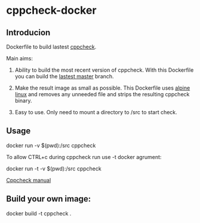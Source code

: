 # cppcheck-docker

## Introducion

Dockerfile to build lastest [cppcheck](https://github.com/danmar/cppcheck).

Main aims:

1. Ability to build the most recent version of cppcheck. With this Dockerfile you can build the [lastest master](https://github.com/danmar/cppcheck/commits/master) branch.

2. Make the result image as small as possible. This Dockerfile uses [alpine linux](https://alpinelinux.org) and removes any unneeded file and strips the resulting cppcheck binary.

3. Easy to use. Only need to mount a directory to /src to start check.

## Usage

docker run -v $(pwd):/src cppcheck

To allow CTRL+c during cppcheck run use -t docker agrument:

docker run -t -v $(pwd):/src cppcheck

[Cppcheck manual](http://cppcheck.sourceforge.net/manual.html)

## Build your own image:

docker build -t cppcheck .
